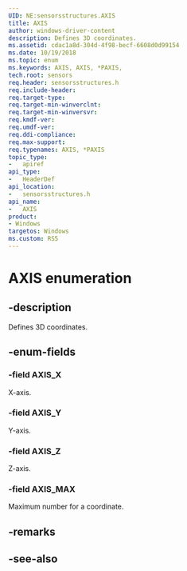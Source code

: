 ```yaml
---
UID: NE:sensorsstructures.AXIS
title: AXIS
author: windows-driver-content
description: Defines 3D coordinates.
ms.assetid: cdac1a8d-304d-4f98-becf-6608d0d99154
ms.date: 10/19/2018
ms.topic: enum
ms.keywords: AXIS, AXIS, *PAXIS, 
tech.root: sensors
req.header: sensorsstructures.h
req.include-header:
req.target-type:
req.target-min-winverclnt:
req.target-min-winversvr:
req.kmdf-ver:
req.umdf-ver:
req.ddi-compliance:
req.max-support:
req.typenames: AXIS, *PAXIS
topic_type: 
-	apiref
api_type: 
-	HeaderDef
api_location: 
-	sensorsstructures.h
api_name: 
-	AXIS
product: 
- Windows
targetos: Windows
ms.custom: RS5
---
```


# AXIS enumeration

## -description

Defines 3D coordinates.

## -enum-fields

### -field AXIS_X 

X-axis.

### -field AXIS_Y 

Y-axis.

### -field AXIS_Z 

Z-axis.

### -field AXIS_MAX 

Maximum number for a coordinate.

## -remarks

## -see-also
